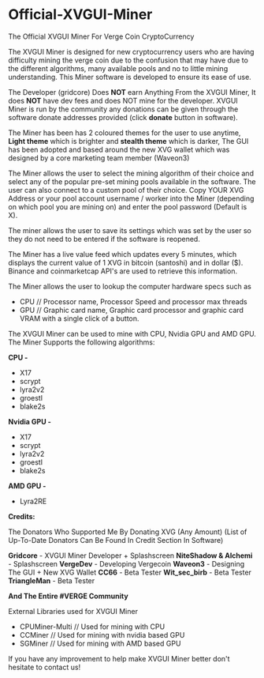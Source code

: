 # Official-XVGUI-Miner
The Official XVGUI Miner For Verge Coin CryptoCurrency

The XVGUI Miner is designed for new cryptocurrency users who are having difficulty mining the verge coin due to the confusion that may have due to the different algorithms, many available pools and no to little mining understanding. This Miner software is developed to ensure its ease of use.

The Developer (gridcore) Does **NOT** earn Anything From the XVGUI Miner, It does **NOT** have dev fees and does NOT mine for the developer. XVGUI Miner is run by the community any donations can be given through the software donate addresses provided (click **donate** button in software).

The Miner has been has 2 coloured themes for the user to use anytime, **Light theme** which is brighter and **stealth theme** which is darker, The GUI has been adopted and based around the new XVG wallet which was designed by a core marketing team member (Waveon3)

The Miner allows the user to select the mining algorithm of their choice and select any of the popular pre-set mining pools available in the software. The user can also connect to a custom pool of their choice. Copy YOUR XVG Address or your pool account username / worker into the Miner (depending on which pool you are mining on) and enter the pool password (Default is X).

The miner allows the user to save its settings which was set by the user so they do not need to be entered if the software is reopened.

The Miner has a live value feed which updates every 5 minutes, which displays the current value of 1 XVG in bitcoin (santoshi) and in dollar ($). Binance and coinmarketcap API's are used to retrieve this information.

The Miner allows the user to lookup the computer hardware specs such as 
- CPU // Processor name, Processor Speed and processor max threads
- GPU // Graphic card name, Graphic card processor and graphic card VRAM
with a single click of a button.

The XVGUI Miner can be used to mine with CPU, Nvidia GPU and AMD GPU.
The Miner Supports the following algorithms:

**CPU -**
- X17
- scrypt
- lyra2v2
- groestl
- blake2s

**Nvidia GPU -** 
- X17
- scrypt
- lyra2v2
- groestl
- blake2s

**AMD GPU -**
- Lyra2RE

**Credits:**

The Donators Who Supported Me By Donating XVG (Any Amount)
(List of Up-To-Date Donators Can Be Found In Credit Section In Software)

**Gridcore** - XVGUI Miner Developer + Splashscreen
**NiteShadow & Alchemi** - Splashscreen
**VergeDev** - Developing Vergecoin
**Waveon3** - Designing The GUI + New XVG Wallet
**CC66** - Beta Tester
**Wit_sec_birb** - Beta Tester
**TriangleMan** - Beta Tester

**And The Entire #VERGE Community**

External Libraries used for XVGUI Miner

- CPUMiner-Multi // Used for mining with CPU
- CCMiner // Used for mining with nvidia based GPU
- SGMiner // Used for mining with AMD based GPU

If you have any improvement to help make XVGUI Miner better don't hesitate to contact us!
